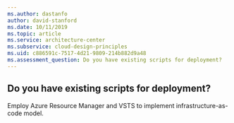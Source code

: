 ```yaml
---
ms.author: dastanfo
author: david-stanford
ms.date: 10/11/2019
ms.topic: article
ms.service: architecture-center
ms.subservice: cloud-design-principles
ms.uid: c886591c-7517-4d21-9809-214b882d9a48
ms.assessment_question: Do you have existing scripts for deployment?
---
```

## Do you have existing scripts for deployment?


Employ Azure Resource Manager and VSTS to implement infrastructure-as- code model.